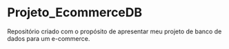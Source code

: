 # Projeto_EcommerceDB
Repositório criado com o propósito de apresentar meu projeto de banco de dados para um e-commerce.
